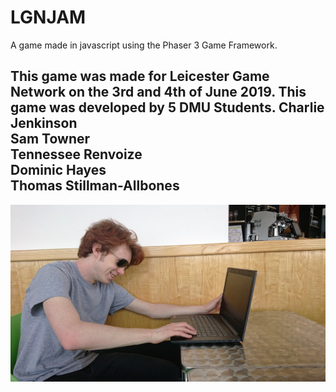 # LGNJAM
A game made in javascript using the Phaser 3 Game Framework.

This game was made for Leicester Game Network on the 3rd and 4th of June 2019.
This game was developed by 5 DMU Students.
Charlie Jenkinson<br>
Sam Towner<br>
Tennessee Renvoize<br>
Dominic Hayes<br>
Thomas Stillman-Allbones<br>
------------------------
![Tom](/assets/textures/tom.jpg)
